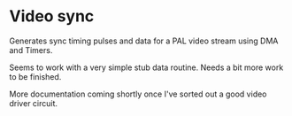 # Video sync

Generates sync timing pulses and data for a PAL video stream using DMA and Timers.

Seems to work with a very simple stub data routine. Needs a bit more work to
be finished.

More documentation coming shortly once I've sorted out a good video driver circuit.
